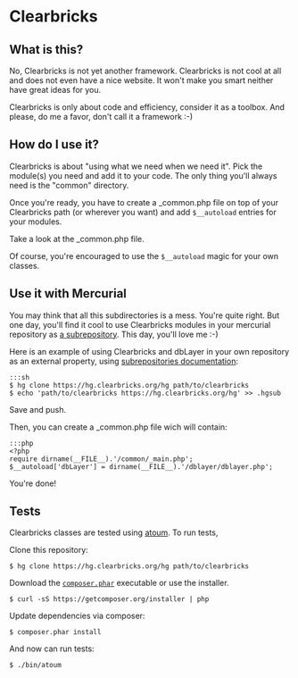 # Clearbricks

## What is this?

No, Clearbricks is not yet another framework. Clearbricks is not cool at all and
does not even have a nice website. It won't make you smart neither have great
ideas for you.

Clearbricks is only about code and efficiency, consider it as a toolbox. And
please, do me a favor, don't call it a framework :-)

## How do I use it?

Clearbricks is about "using what we need when we need it". Pick the module(s)
you need and add it to your code. The only thing you'll always need is the
"common" directory.

Once you're ready, you have to create a _common.php file on top of your
Clearbricks path (or wherever you want) and add `$__autoload` entries for your
modules.

Take a look at the _common.php file.

Of course, you're encouraged to use the `$__autoload` magic for your own classes.

## Use it with Mercurial

You may think that all this subdirectories is a mess. You're quite right. But
one day, you'll find it cool to use Clearbricks modules in your mercurial
repository as [a subrepository][1]. This day, you'll love me :-)

Here is an example of using Clearbricks and dbLayer in your own repository
as an external property, using [subrepositories documentation][2]:

    :::sh
    $ hg clone https://hg.clearbricks.org/hg path/to/clearbricks
    $ echo 'path/to/clearbricks https://hg.clearbricks.org/hg' >> .hgsub

Save and push.

Then, you can create a _common.php file wich will contain:

    :::php
    <?php
    require dirname(__FILE__).'/common/_main.php';
    $__autoload['dbLayer'] = dirname(__FILE__).'/dblayer/dblayer.php';


You're done!

## Tests

Clearbricks classes are tested using [atoum][3].
To run tests,

Clone this repository:
```
$ hg clone https://hg.clearbricks.org/hg path/to/clearbricks
```

Download the [`composer.phar`](https://getcomposer.org/composer.phar) executable or use the installer.

```
$ curl -sS https://getcomposer.org/installer | php
```

Update dependencies via composer:
```
$ composer.phar install
```

And now can run tests:
```
$ ./bin/atoum
```


[1]: http://mercurial.selenic.com/wiki/Subrepository
[2]: http://www.selenic.com/hg/help/subrepos
[3]: https://github.com/atoum/atoum

